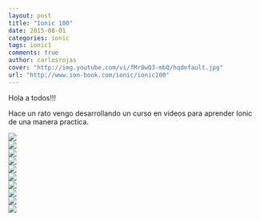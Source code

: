 ```yaml
---
layout: post
title: "Ionic 100"
date: 2015-08-01
categories: ionic
tags: ionic1
comments: true
author: carlosrojas
cover: "http://img.youtube.com/vi/fMr8wQ3-mbQ/hqdefault.jpg"
url: "http://www.ion-book.com/ionic/ionic100"
---
```

Hola a todos!!!

Hace un rato vengo desarrollando un curso en videos para aprender Ionic de una manera practica.

<div class="row">
  <div class="col-xs-12 col-sm-6 col-md-4">
    <a href="http://j.mp/1M5qtpP" target="_blank">
      <img class="img-responsive" src="http://img.youtube.com/vi/fMr8wQ3-mbQ/hqdefault.jpg" />
    </a>
  </div> 
   <div class="col-xs-12 col-sm-6 col-md-4">
    <a href="http://j.mp/1M5qtpP" target="_blank">
      <img class="img-responsive" src="http://img.youtube.com/vi/fMr8wQ3-mbQ/hqdefault.jpg" />
    </a>
  </div> 
  <div class="col-xs-12 col-sm-6 col-md-4">
    <a href="http://j.mp/1M5qx94" target="_blank">
      <img class="img-responsive" src="http://img.youtube.com/vi/Vob4E8UnOOY/hqdefault.jpg" />
    </a>
  </div> 
  <div class="col-xs-12 col-sm-6 col-md-4">
    <a href="http://j.mp/1M5quKs" target="_blank">
      <img class="img-responsive" src="http://img.youtube.com/vi/1-AEpU9ob7U/hqdefault.jpg" />
    </a>
  </div> 
  <div class="col-xs-12 col-sm-6 col-md-4">
    <a href="http://j.mp/1M5qz0t" target="_blank">
      <img class="img-responsive" src="http://img.youtube.com/vi/f5V8DybA3kI/hqdefault.jpg" />
    </a>
  </div>
  <div class="col-xs-12 col-sm-6 col-md-4">
    <a href="http://j.mp/1M5qzh1" target="_blank">
      <img class="img-responsive" src="http://img.youtube.com/vi/Gv7R3qGm65o/hqdefault.jpg" />
    </a>
  </div>
  <div class="col-xs-12 col-sm-6 col-md-4">
    <a href="http://j.mp/1M5qCta" target="_blank">
      <img class="img-responsive" src="http://img.youtube.com/vi/vXM7TjdYmEo/hqdefault.jpg" />
    </a>
  </div>
   <div class="col-xs-12 col-sm-6 col-md-4">
    <a href="http://j.mp/1M5qCJO" target="_blank">
      <img class="img-responsive" src="http://img.youtube.com/vi/emnfRlaOkbE/hqdefault.jpg" />
    </a>
  </div>
  <div class="col-xs-12 col-sm-6 col-md-4">
    <a href="http://j.mp/1M5qD0p" target="_blank">
      <img class="img-responsive" src="http://img.youtube.com/vi/SMsnXfzVSVo/hqdefault.jpg" />
    </a>
  </div>
  <div class="col-xs-12 col-sm-6 col-md-4">
    <a href="http://j.mp/1M5qE4v" target="_blank">
      <img class="img-responsive" src="http://img.youtube.com/vi/gPy2m54gQJ4/hqdefault.jpg" />
    </a>
  </div>
</div>